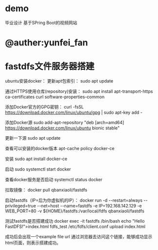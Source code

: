 # demo
毕业设计
基于SPring Boot的视频网站
# @auther:yunfei_fan


# fastdfs文件服务器搭建
ubuntu安装docker：
更新apt包索引：
sudo apt update  

通过HTTPS使用仓库(repository)安装：
sudo apt install apt-transport-https ca-certificates curl software-properties-common

添加Docker官方的GPG密钥：
curl -fsSL https://download.docker.com/linux/ubuntu/gpg | sudo apt-key add -

添加Docker源
sudo add-apt-repository "deb [arch=amd64] https://download.docker.com/linux/ubuntu bionic stable"

更新一下源
sudo apt update

查看可以安装的docker版本
apt-cache policy docker-ce

安装
sudo apt install docker-ce

启动
sudo systemctl start docker

查看docker服务是否启动
systemctl status docker

拉取镜像：
docker pull qbanxiaoli/fastdfs

启动fastdfs（IP=后为你虚拟机的IP）：
docker run -d --restart=always --privileged=true --net=host --name=fastdfs -e IP=192.168.142.129 -e WEB_PORT=80 -v ${HOME}/fastdfs:/var/local/fdfs qbanxiaoli/fastdfs

测试fastdfs是否搭建成功
docker exec -it fastdfs /bin/bash
echo "Hello FastDFS!">index.html
fdfs_test /etc/fdfs/client.conf upload index.html

成功后会出现一个example file url
通过浏览器去访问这个链接，能够成功显示html页面，则表示搭建成功。

